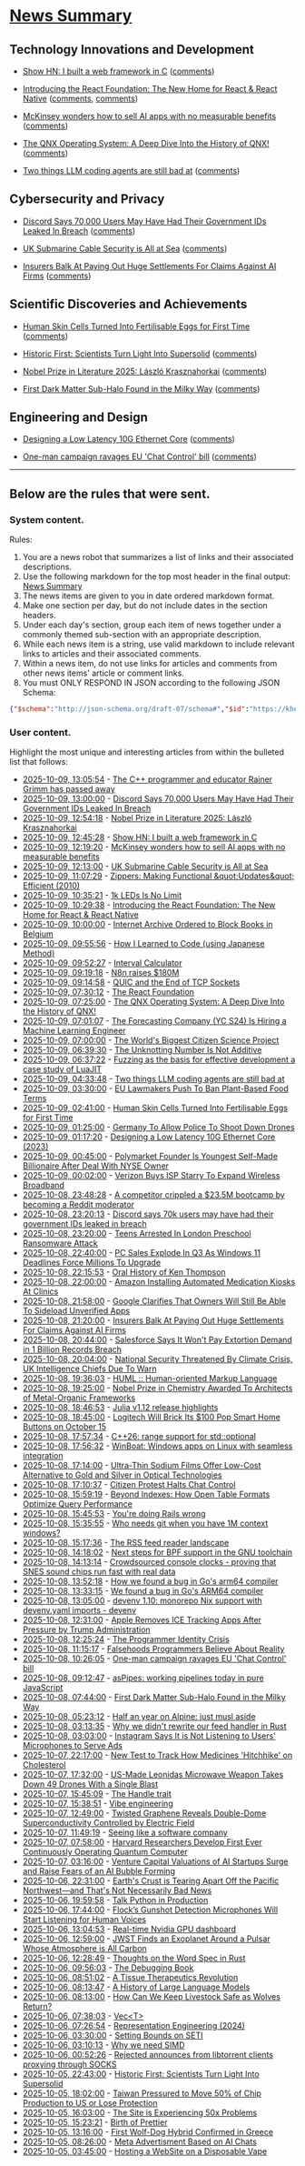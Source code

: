 # [News Summary](https://kherrick.github.io/news-summary/)

## Technology Innovations and Development

* [Show HN: I built a web framework in C](https://github.com/ashtonjamesd/lavandula) ([comments](https://news.ycombinator.com/item?id=45526890))

* [Introducing the React Foundation: The New Home for React & React Native](https://engineering.fb.com/2025/10/07/open-source/introducing-the-react-foundation-the-new-home-for-react-react-native/) ([comments](https://lobste.rs/s/fysgz3/introducing_react_foundation_new_home), [comments](https://news.ycombinator.com/item?id=45524624))

* [McKinsey wonders how to sell AI apps with no measurable benefits](https://www.theregister.com/2025/10/09/mckinsey_ai_monetization/) ([comments](https://news.ycombinator.com/item?id=45526589))

* [The QNX Operating System: A Deep Dive Into the History of QNX!](https://soylentnews.org/article.pl?sid=25/10/06/1331238&from=rss) ([comments](https://news.ycombinator.com/item?id=45525336))

* [Two things LLM coding agents are still bad at](https://kix.dev/two-things-llm-coding-agents-are-still-bad-at/) ([comments](https://news.ycombinator.com/item?id=45523537))

## Cybersecurity and Privacy

* [Discord Says 70,000 Users May Have Had Their Government IDs Leaked In Breach](https://yro.slashdot.org/story/25/10/08/2259252/discord-says-70000-users-may-have-had-their-government-ids-leaked-in-breach?utm_source=rss1.0mainlinkanon&utm_medium=feed) ([comments](https://news.ycombinator.com/item?id=45527156))

* [UK Submarine Cable Security is All at Sea](https://soylentnews.org/article.pl?sid=25/10/06/1337206&from=rss) ([comments](https://news.ycombinator.com/item?id=45526589))

* [Insurers Balk At Paying Out Huge Settlements For Claims Against AI Firms](https://news.slashdot.org/story/25/10/08/207203/insurers-balk-at-paying-out-huge-settlements-for-claims-against-ai-firms?utm_source=rss1.0mainlinkanon&utm_medium=feed) ([comments](https://news.ycombinator.com/item?id=45525303))

## Scientific Discoveries and Achievements

* [Human Skin Cells Turned Into Fertilisable Eggs for First Time](https://soylentnews.org/article.pl?sid=25/10/06/1325211&from=rss) ([comments](https://science.slashdot.org/story/25/10/08/2047253/eu-lawmakers-push-to-ban-plant-based-food-terms?utm_source=rss1.0mainlinkanon&utm_medium=feed))

* [Historic First: Scientists Turn Light Into Supersolid](https://soylentnews.org/article.pl?sid=25/10/04/1856221&from=rss) ([comments](https://soylentnews.org/article.pl?sid=25/10/06/1151211&from=rss))

* [Nobel Prize in Literature 2025: László Krasznahorkai](https://www.nobelprize.org/prizes/literature/2025/press-release/) ([comments](https://news.ycombinator.com/item?id=45527003))

* [First Dark Matter Sub-Halo Found in the Milky Way](https://soylentnews.org/article.pl?sid=25/10/06/0111221&from=rss) ([comments](https://news.ycombinator.com/item?id=45489191))

## Engineering and Design

* [Designing a Low Latency 10G Ethernet Core](https://ttchisholm.github.io/ethernet/2023/05/01/designing-10g-eth-1.html) ([comments](https://news.ycombinator.com/item?id=45522406))

* [One-man campaign ravages EU 'Chat Control' bill](https://www.politico.eu/article/one-man-spam-campaign-ravages-eu-chat-control-bill-fight-chat-control/) ([comments](https://news.ycombinator.com/item?id=45517134))

---

## Below are the rules that were sent.

### System content.

Rules:

1. You are a news robot that summarizes a list of links and their associated descriptions.
2. Use the following markdown for the top most header in the final output: [News Summary](https://kherrick.github.io/news-summary/)
3. The news items are given to you in date ordered markdown format.
4. Make one section per day, but do not include dates in the section headers.
5. Under each day's section, group each item of news together under a commonly themed sub-section with an appropriate description.
6. While each news item is a string, use valid markdown to include relevant links to articles and their associated comments.
7. Within a news item, do not use links for articles and comments from other news items' article or comment links.
8. You must ONLY RESPOND IN JSON according to the following JSON Schema:

```json
{"$schema":"http://json-schema.org/draft-07/schema#","$id":"https://kherrick.github.io/news-summary/news-summary-schema.json","type":"object","properties":{"heading":{"type":"string"},"sections":{"type":"array","items":{"type":"object","properties":{"title":{"type":"string"},"newsItems":{"type":"array","items":{"type":"string"},"minItems":1}},"required":["title","newsItems"]},"minItems":1}},"required":["heading","sections"]}
```

### User content.

Highlight the most unique and interesting articles from within the bulleted list that follows:

* [2025-10-09, 13:05:54](https://news.ycombinator.com/item?id=45527156) - [The C++ programmer and educator Rainer Grimm has passed away](https://www.modernescpp.com/index.php/my-als-journey-31-31-the-end/)
* [2025-10-09, 13:00:00](https://yro.slashdot.org/story/25/10/08/2259252/discord-says-70000-users-may-have-had-their-government-ids-leaked-in-breach?utm_source=rss1.0mainlinkanon&amp;utm_medium=feed) - [Discord Says 70,000 Users May Have Had Their Government IDs Leaked In Breach](https://yro.slashdot.org/story/25/10/08/2259252/discord-says-70000-users-may-have-had-their-government-ids-leaked-in-breach?utm_source=rss1.0mainlinkanon&amp;utm_medium=feed)
* [2025-10-09, 12:54:18](https://news.ycombinator.com/item?id=45527003) - [Nobel Prize in Literature 2025: László Krasznahorkai](https://www.nobelprize.org/prizes/literature/2025/press-release/)
* [2025-10-09, 12:45:28](https://news.ycombinator.com/item?id=45526890) - [Show HN: I built a web framework in C](https://github.com/ashtonjamesd/lavandula)
* [2025-10-09, 12:19:20](https://news.ycombinator.com/item?id=45526589) - [McKinsey wonders how to sell AI apps with no measurable benefits](https://www.theregister.com/2025/10/09/mckinsey_ai_monetization/)
* [2025-10-09, 12:13:00](https://soylentnews.org/article.pl?sid=25/10/06/1337206&amp;from=rss) - [UK Submarine Cable Security is All at Sea](https://soylentnews.org/article.pl?sid=25/10/06/1337206&amp;from=rss)
* [2025-10-09, 11:07:29](https://news.ycombinator.com/item?id=45526042) - [Zippers: Making Functional \&quot;Updates\&quot; Efficient (2010)](http://www.goodmath.org/blog/2010/01/13/zippers-making-functional-updates-efficient/)
* [2025-10-09, 10:35:21](https://lobste.rs/s/yjipld/1k_leds_is_no_limit) - [1k LEDs Is No Limit](https://xayax.net/1k_leds_is_no_limit/)
* [2025-10-09, 10:29:38](https://lobste.rs/s/fysgz3/introducing_react_foundation_new_home) - [Introducing the React Foundation: The New Home for React &amp; React Native](https://engineering.fb.com/2025/10/07/open-source/introducing-the-react-foundation-the-new-home-for-react-react-native/)
* [2025-10-09, 10:00:00](https://news.slashdot.org/story/25/10/08/2253241/internet-archive-ordered-to-block-books-in-belgium?utm_source=rss1.0mainlinkanon&amp;utm_medium=feed) - [Internet Archive Ordered to Block Books in Belgium](https://news.slashdot.org/story/25/10/08/2253241/internet-archive-ordered-to-block-books-in-belgium?utm_source=rss1.0mainlinkanon&amp;utm_medium=feed)
* [2025-10-09, 09:55:56](https://lobste.rs/s/n6jiog/how_i_learned_code_using_japanese_method) - [How I Learned to Code (using Japanese Method)](https://blog.stackademic.com/how-i-learned-to-code-using-japanese-method-a01a74c35224)
* [2025-10-09, 09:52:27](https://lobste.rs/s/ivx7ex/interval_calculator) - [Interval Calculator](https://victorpoughon.github.io/interval-calculator/)
* [2025-10-09, 09:19:18](https://news.ycombinator.com/item?id=45525336) - [N8n raises $180M](https://blog.n8n.io/series-c/)
* [2025-10-09, 09:14:58](https://news.ycombinator.com/item?id=45525303) - [QUIC and the End of TCP Sockets](https://codemia.io/blog/path/QUIC-and-the-End-of-TCP-Sockets-How-User-Space-Transport-Rewrites-Flow-Control)
* [2025-10-09, 07:30:12](https://news.ycombinator.com/item?id=45524624) - [The React Foundation](https://engineering.fb.com/2025/10/07/open-source/introducing-the-react-foundation-the-new-home-for-react-react-native/)
* [2025-10-09, 07:25:00](https://soylentnews.org/article.pl?sid=25/10/06/1331238&amp;from=rss) - [The QNX Operating System: A Deep Dive Into the History of QNX!](https://soylentnews.org/article.pl?sid=25/10/06/1331238&amp;from=rss)
* [2025-10-09, 07:01:07](https://news.ycombinator.com/item?id=45524437) - [The Forecasting Company (YC S24) Is Hiring a Machine Learning Engineer](https://www.ycombinator.com/companies/the-forecasting-company/jobs/cXJzAhA-founding-machine-learning-engineer)
* [2025-10-09, 07:00:00](https://science.slashdot.org/story/25/10/08/2237234/the-worlds-biggest-citizen-science-project?utm_source=rss1.0mainlinkanon&amp;utm_medium=feed) - [The World&apos;s Biggest Citizen Science Project](https://science.slashdot.org/story/25/10/08/2237234/the-worlds-biggest-citizen-science-project?utm_source=rss1.0mainlinkanon&amp;utm_medium=feed)
* [2025-10-09, 06:39:30](https://news.ycombinator.com/item?id=45524293) - [The Unknotting Number Is Not Additive](https://divisbyzero.com/2025/10/08/the-unknotting-number-is-not-additive/)
* [2025-10-09, 06:37:22](https://lobste.rs/s/tqgnx9/fuzzing_as_basis_for_effective) - [Fuzzing as the basis for effective development a case study of LuaJIT](https://www.youtube.com/watch?v=GwHZaynqh98)
* [2025-10-09, 04:33:48](https://news.ycombinator.com/item?id=45523537) - [Two things LLM coding agents are still bad at](https://kix.dev/two-things-llm-coding-agents-are-still-bad-at/)
* [2025-10-09, 03:30:00](https://science.slashdot.org/story/25/10/08/2047253/eu-lawmakers-push-to-ban-plant-based-food-terms?utm_source=rss1.0mainlinkanon&amp;utm_medium=feed) - [EU Lawmakers Push To Ban Plant-Based Food Terms](https://science.slashdot.org/story/25/10/08/2047253/eu-lawmakers-push-to-ban-plant-based-food-terms?utm_source=rss1.0mainlinkanon&amp;utm_medium=feed)
* [2025-10-09, 02:41:00](https://soylentnews.org/article.pl?sid=25/10/06/1325211&amp;from=rss) - [Human Skin Cells Turned Into Fertilisable Eggs for First Time](https://soylentnews.org/article.pl?sid=25/10/06/1325211&amp;from=rss)
* [2025-10-09, 01:25:00](https://tech.slashdot.org/story/25/10/08/2043210/germany-to-allow-police-to-shoot-down-drones?utm_source=rss1.0mainlinkanon&amp;utm_medium=feed) - [Germany To Allow Police To Shoot Down Drones](https://tech.slashdot.org/story/25/10/08/2043210/germany-to-allow-police-to-shoot-down-drones?utm_source=rss1.0mainlinkanon&amp;utm_medium=feed)
* [2025-10-09, 01:17:20](https://news.ycombinator.com/item?id=45522406) - [Designing a Low Latency 10G Ethernet Core (2023)](https://ttchisholm.github.io/ethernet/2023/05/01/designing-10g-eth-1.html)
* [2025-10-09, 00:45:00](https://news.slashdot.org/story/25/10/08/2033241/polymarket-founder-is-youngest-self-made-billionaire-after-deal-with-nyse-owner?utm_source=rss1.0mainlinkanon&amp;utm_medium=feed) - [Polymarket Founder Is Youngest Self-Made Billionaire After Deal With NYSE Owner](https://news.slashdot.org/story/25/10/08/2033241/polymarket-founder-is-youngest-self-made-billionaire-after-deal-with-nyse-owner?utm_source=rss1.0mainlinkanon&amp;utm_medium=feed)
* [2025-10-09, 00:02:00](https://mobile.slashdot.org/story/25/10/08/2027258/verizon-buys-isp-starry-to-expand-wireless-broadband?utm_source=rss1.0mainlinkanon&amp;utm_medium=feed) - [Verizon Buys ISP Starry To Expand Wireless Broadband](https://mobile.slashdot.org/story/25/10/08/2027258/verizon-buys-isp-starry-to-expand-wireless-broadband?utm_source=rss1.0mainlinkanon&amp;utm_medium=feed)
* [2025-10-08, 23:48:28](https://news.ycombinator.com/item?id=45521920) - [A competitor crippled a $23.5M bootcamp by becoming a Reddit moderator](https://larslofgren.com/codesmith-reddit-reputation-attack/)
* [2025-10-08, 23:20:13](https://news.ycombinator.com/item?id=45521738) - [Discord says 70k users may have had their government IDs leaked in breach](https://www.theverge.com/news/797051/discord-government-ids-leaked-data-breach)
* [2025-10-08, 23:20:00](https://yro.slashdot.org/story/25/10/08/2020255/teens-arrested-in-london-preschool-ransomware-attack?utm_source=rss1.0mainlinkanon&amp;utm_medium=feed) - [Teens Arrested In London Preschool Ransomware Attack](https://yro.slashdot.org/story/25/10/08/2020255/teens-arrested-in-london-preschool-ransomware-attack?utm_source=rss1.0mainlinkanon&amp;utm_medium=feed)
* [2025-10-08, 22:40:00](https://hardware.slashdot.org/story/25/10/08/2014226/pc-sales-explode-in-q3-as-windows-11-deadlines-force-millions-to-upgrade?utm_source=rss1.0mainlinkanon&amp;utm_medium=feed) - [PC Sales Explode In Q3 As Windows 11 Deadlines Force Millions To Upgrade](https://hardware.slashdot.org/story/25/10/08/2014226/pc-sales-explode-in-q3-as-windows-11-deadlines-force-millions-to-upgrade?utm_source=rss1.0mainlinkanon&amp;utm_medium=feed)
* [2025-10-08, 22:15:53](https://lobste.rs/s/obvyuo/oral_history_ken_thompson) - [Oral History of Ken Thompson](https://www.youtube.com/watch?v=OmVHkL0IWk4)
* [2025-10-08, 22:00:00](https://science.slashdot.org/story/25/10/08/2011229/amazon-installing-automated-medication-kiosks-at-clinics?utm_source=rss1.0mainlinkanon&amp;utm_medium=feed) - [Amazon Installing Automated Medication Kiosks At Clinics](https://science.slashdot.org/story/25/10/08/2011229/amazon-installing-automated-medication-kiosks-at-clinics?utm_source=rss1.0mainlinkanon&amp;utm_medium=feed)
* [2025-10-08, 21:58:00](https://soylentnews.org/article.pl?sid=25/10/06/1313245&amp;from=rss) - [Google Clarifies That Owners Will Still Be Able To Sideload Unverified Apps](https://soylentnews.org/article.pl?sid=25/10/06/1313245&amp;from=rss)
* [2025-10-08, 21:20:00](https://news.slashdot.org/story/25/10/08/207203/insurers-balk-at-paying-out-huge-settlements-for-claims-against-ai-firms?utm_source=rss1.0mainlinkanon&amp;utm_medium=feed) - [Insurers Balk At Paying Out Huge Settlements For Claims Against AI Firms](https://news.slashdot.org/story/25/10/08/207203/insurers-balk-at-paying-out-huge-settlements-for-claims-against-ai-firms?utm_source=rss1.0mainlinkanon&amp;utm_medium=feed)
* [2025-10-08, 20:44:00](https://yro.slashdot.org/story/25/10/08/208202/salesforce-says-it-wont-pay-extortion-demand-in-1-billion-records-breach?utm_source=rss1.0mainlinkanon&amp;utm_medium=feed) - [Salesforce Says It Won&apos;t Pay Extortion Demand in 1 Billion Records Breach](https://yro.slashdot.org/story/25/10/08/208202/salesforce-says-it-wont-pay-extortion-demand-in-1-billion-records-breach?utm_source=rss1.0mainlinkanon&amp;utm_medium=feed)
* [2025-10-08, 20:04:00](https://news.slashdot.org/story/25/10/08/1928248/national-security-threatened-by-climate-crisis-uk-intelligence-chiefs-due-to-warn?utm_source=rss1.0mainlinkanon&amp;utm_medium=feed) - [National Security Threatened By Climate Crisis, UK Intelligence Chiefs Due To Warn](https://news.slashdot.org/story/25/10/08/1928248/national-security-threatened-by-climate-crisis-uk-intelligence-chiefs-due-to-warn?utm_source=rss1.0mainlinkanon&amp;utm_medium=feed)
* [2025-10-08, 19:36:03](https://lobste.rs/s/ilcane/huml_human_oriented_markup_language) - [HUML :: Human-oriented Markup Language](https://huml.io)
* [2025-10-08, 19:25:00](https://science.slashdot.org/story/25/10/08/1852221/nobel-prize-in-chemistry-awarded-to-architects-of-metal-organic-frameworks?utm_source=rss1.0mainlinkanon&amp;utm_medium=feed) - [Nobel Prize in Chemistry Awarded To Architects of Metal-Organic Frameworks](https://science.slashdot.org/story/25/10/08/1852221/nobel-prize-in-chemistry-awarded-to-architects-of-metal-organic-frameworks?utm_source=rss1.0mainlinkanon&amp;utm_medium=feed)
* [2025-10-08, 18:46:53](https://lobste.rs/s/xg9xxx/julia_v1_12_release_highlights) - [Julia v1.12 release highlights](https://julialang.org/blog/2025/10/julia-1.12-highlights/)
* [2025-10-08, 18:45:00](https://tech.slashdot.org/story/25/10/08/1831202/logitech-will-brick-its-100-pop-smart-home-buttons-on-october-15?utm_source=rss1.0mainlinkanon&amp;utm_medium=feed) - [Logitech Will Brick Its $100 Pop Smart Home Buttons on October 15](https://tech.slashdot.org/story/25/10/08/1831202/logitech-will-brick-its-100-pop-smart-home-buttons-on-october-15?utm_source=rss1.0mainlinkanon&amp;utm_medium=feed)
* [2025-10-08, 17:57:34](https://lobste.rs/s/h3olai/c_26_range_support_for_std_optional) - [C++26: range support for std::optional](https://www.sandordargo.com/blog/2025/10/08/cpp26-range-support-for-std-optional)
* [2025-10-08, 17:56:32](https://news.ycombinator.com/item?id=45518813) - [WinBoat: Windows apps on Linux with seamless integration](https://www.winboat.app/)
* [2025-10-08, 17:14:00](https://soylentnews.org/article.pl?sid=25/10/06/1314255&amp;from=rss) - [Ultra-Thin Sodium Films Offer Low-Cost Alternative to Gold and Silver in Optical Technologies](https://soylentnews.org/article.pl?sid=25/10/06/1314255&amp;from=rss)
* [2025-10-08, 17:10:37](https://lobste.rs/s/jljxt2/citizen_protest_halts_chat_control) - [Citizen Protest Halts Chat Control](https://www.patrick-breyer.de/en/citizen-protest-halts-chat-control-breyer-celebrates-major-victory-for-digital-privacy/)
* [2025-10-08, 15:59:19](https://lobste.rs/s/0tviwm/beyond_indexes_how_open_table_formats) - [Beyond Indexes: How Open Table Formats Optimize Query Performance](https://jack-vanlightly.com/blog/2025/10/8/beyond-indexes-how-open-table-formats-optimize-query-performance)
* [2025-10-08, 15:45:53](https://lobste.rs/s/kijyiv/you_re_doing_rails_wrong) - [You&apos;re doing Rails wrong](https://www.bananacurvingmachine.com/articles/you-re-doing-rails-wrong)
* [2025-10-08, 15:35:55](https://lobste.rs/s/uaaunl/who_needs_git_when_you_have_1m_context) - [Who needs git when you have 1M context windows?](https://www.alexmolas.com/2025/07/28/unexpected-benefit-llm.html)
* [2025-10-08, 15:17:36](https://news.ycombinator.com/item?id=45517134) - [The RSS feed reader landscape](https://lighthouseapp.io/blog/feed-reader-deep-dive)
* [2025-10-08, 14:18:02](https://lobste.rs/s/85kfgv/next_steps_for_bpf_support_gnu_toolchain) - [Next steps for BPF support in the GNU toolchain](https://lwn.net/SubscriberLink/1039827/538da8eaa032755e/)
* [2025-10-08, 14:13:14](https://lobste.rs/s/q4g0o0/crowdsourced_console_clocks_proving) - [Crowdsourced console clocks - proving that SNES sound chips run fast with real data](https://www.youtube.com/watch?v=ECMa7rFnQ2w)
* [2025-10-08, 13:52:18](https://lobste.rs/s/wl2tp2/how_we_found_bug_go_s_arm64_compiler) - [How we found a bug in Go&apos;s arm64 compiler](https://blog.cloudflare.com/how-we-found-a-bug-in-gos-arm64-compiler/)
* [2025-10-08, 13:33:15](https://news.ycombinator.com/item?id=45516000) - [We found a bug in Go&apos;s ARM64 compiler](https://blog.cloudflare.com/how-we-found-a-bug-in-gos-arm64-compiler/)
* [2025-10-08, 13:05:00](https://lobste.rs/s/dzv8ff/devenv_1_10_monorepo_nix_support_with) - [devenv 1.10: monorepo Nix support with devenv.yaml imports - devenv](https://devenv.sh/blog/2025/10/07/devenv-110-monorepo-nix-support-with-devenvyaml-imports/)
* [2025-10-08, 12:31:00](https://soylentnews.org/article.pl?sid=25/10/06/1158252&amp;from=rss) - [Apple Removes ICE Tracking Apps After Pressure by Trump Administration](https://soylentnews.org/article.pl?sid=25/10/06/1158252&amp;from=rss)
* [2025-10-08, 12:25:24](https://lobste.rs/s/ykwhqs/programmer_identity_crisis) - [The Programmer Identity Crisis](https://hojberg.xyz/the-programmer-identity-crisis/)
* [2025-10-08, 11:15:17](https://lobste.rs/s/jwvbsq/falsehoods_programmers_believe_about) - [Falsehoods Programmers Believe About Reality](https://www.youtube.com/watch?v=GBHGHrlRlKs)
* [2025-10-08, 10:26:05](https://news.ycombinator.com/item?id=45514433) - [One-man campaign ravages EU &apos;Chat Control&apos; bill](https://www.politico.eu/article/one-man-spam-campaign-ravages-eu-chat-control-bill-fight-chat-control/)
* [2025-10-08, 09:12:47](https://lobste.rs/s/fygpwl/aspipes_working_pipelines_today_pure) - [asPipes: working pipelines today in pure JavaScript](https://github.com/irony/aspipes)
* [2025-10-08, 07:44:00](https://soylentnews.org/article.pl?sid=25/10/05/2326245&amp;from=rss) - [First Dark Matter Sub-Halo Found in the Milky Way](https://soylentnews.org/article.pl?sid=25/10/05/2326245&amp;from=rss)
* [2025-10-08, 05:23:12](https://lobste.rs/s/kiksdn/half_year_on_alpine_just_musl_aside) - [Half an year on Alpine: just musl aside](https://blog.jutty.dev/posts/half-an-year-on-alpine/)
* [2025-10-08, 03:13:35](https://lobste.rs/s/emvkea/why_we_didn_t_rewrite_our_feed_handler_rust) - [Why we didn&apos;t rewrite our feed handler in Rust](https://databento.com/blog/why-we-didnt-rewrite-our-feed-handler-in-rust)
* [2025-10-08, 03:03:00](https://soylentnews.org/article.pl?sid=25/10/06/1151211&amp;from=rss) - [Instagram Says It is Not Listening to Users’ Microphones to Serve Ads](https://soylentnews.org/article.pl?sid=25/10/06/1151211&amp;from=rss)
* [2025-10-07, 22:17:00](https://soylentnews.org/article.pl?sid=25/10/05/2328230&amp;from=rss) - [New Test to Track How Medicines &apos;Hitchhike&apos; on Cholesterol](https://soylentnews.org/article.pl?sid=25/10/05/2328230&amp;from=rss)
* [2025-10-07, 17:32:00](https://soylentnews.org/article.pl?sid=25/10/06/1143245&amp;from=rss) - [US-Made Leonidas Microwave Weapon Takes Down 49 Drones With a Single Blast](https://soylentnews.org/article.pl?sid=25/10/06/1143245&amp;from=rss)
* [2025-10-07, 15:45:09](https://lobste.rs/s/judd2f/handle_trait) - [The Handle trait](https://smallcultfollowing.com/babysteps/blog/2025/10/07/the-handle-trait/)
* [2025-10-07, 15:38:51](https://lobste.rs/s/xbxhvq/vibe_engineering) - [Vibe engineering](https://simonwillison.net/2025/Oct/7/vibe-engineering/)
* [2025-10-07, 12:49:00](https://soylentnews.org/article.pl?sid=25/10/05/2320242&amp;from=rss) - [Twisted Graphene Reveals Double-Dome Superconductivity Controlled by Electric Field](https://soylentnews.org/article.pl?sid=25/10/05/2320242&amp;from=rss)
* [2025-10-07, 11:49:19](https://lobste.rs/s/6uemc8/seeing_like_software_company) - [Seeing like a software company](https://www.seangoedecke.com/seeing-like-a-software-company/)
* [2025-10-07, 07:58:00](https://soylentnews.org/article.pl?sid=25/10/05/201242&amp;from=rss) - [Harvard Researchers Develop First Ever Continuously Operating Quantum Computer](https://soylentnews.org/article.pl?sid=25/10/05/201242&amp;from=rss)
* [2025-10-07, 03:16:00](https://soylentnews.org/article.pl?sid=25/10/05/1955231&amp;from=rss) - [Venture Capital Valuations of AI Startups Surge and Raise Fears of an AI Bubble Forming](https://soylentnews.org/article.pl?sid=25/10/05/1955231&amp;from=rss)
* [2025-10-06, 22:31:00](https://soylentnews.org/article.pl?sid=25/10/05/1935200&amp;from=rss) - [Earth&apos;s Crust is Tearing Apart Off the Pacific Northwest—and That&apos;s Not Necessarily Bad News](https://soylentnews.org/article.pl?sid=25/10/05/1935200&amp;from=rss)
* [2025-10-06, 19:59:58](https://news.ycombinator.com/item?id=45495607) - [Talk Python in Production](https://talkpython.fm/books/python-in-production)
* [2025-10-06, 17:44:00](https://soylentnews.org/article.pl?sid=25/10/05/1356208&amp;from=rss) - [Flock’s Gunshot Detection Microphones Will Start Listening for Human Voices](https://soylentnews.org/article.pl?sid=25/10/05/1356208&amp;from=rss)
* [2025-10-06, 13:04:53](https://news.ycombinator.com/item?id=45490957) - [Real-time Nvidia GPU dashboard](https://github.com/psalias2006/gpu-hot)
* [2025-10-06, 12:59:00](https://soylentnews.org/article.pl?sid=25/10/05/0119224&amp;from=rss) - [JWST Finds an Exoplanet Around a Pulsar Whose Atmosphere is All Carbon](https://soylentnews.org/article.pl?sid=25/10/05/0119224&amp;from=rss)
* [2025-10-06, 12:28:49](https://news.ycombinator.com/item?id=45490627) - [Thoughts on the Word Spec in Rust](https://tritium.legal/blog/word)
* [2025-10-06, 09:56:03](https://news.ycombinator.com/item?id=45489625) - [The Debugging Book](https://www.debuggingbook.org/)
* [2025-10-06, 08:51:02](https://news.ycombinator.com/item?id=45489191) - [A Tissue Therapeutics Revolution](https://cutiss.swiss/)
* [2025-10-06, 08:13:47](https://news.ycombinator.com/item?id=45488892) - [A History of Large Language Models](https://gregorygundersen.com/blog/2025/10/01/large-language-models/)
* [2025-10-06, 08:13:00](https://soylentnews.org/article.pl?sid=25/10/05/0111221&amp;from=rss) - [How Can We Keep Livestock Safe as Wolves Return?](https://soylentnews.org/article.pl?sid=25/10/05/0111221&amp;from=rss)
* [2025-10-06, 07:38:03](https://news.ycombinator.com/item?id=45488647) - [Vec&lt;T&gt;](https://marma.dev/articles/2025/under-the-hood-vec-t)
* [2025-10-06, 07:26:54](https://news.ycombinator.com/item?id=45488569) - [Representation Engineering (2024)](https://vgel.me/posts/representation-engineering/)
* [2025-10-06, 03:30:00](https://soylentnews.org/article.pl?sid=25/10/05/012221&amp;from=rss) - [Setting Bounds on SETI](https://soylentnews.org/article.pl?sid=25/10/05/012221&amp;from=rss)
* [2025-10-06, 03:10:13](https://news.ycombinator.com/item?id=45487310) - [Why we need SIMD](https://parallelprogrammer.substack.com/p/why-we-need-simd-the-real-reason)
* [2025-10-06, 00:52:26](https://news.ycombinator.com/item?id=45486622) - [Rejected announces from libtorrent clients proxying through SOCKS](https://catgirl.online/2025/10/01/libtorrent-socks-woes)
* [2025-10-05, 22:43:00](https://soylentnews.org/article.pl?sid=25/10/04/1856221&amp;from=rss) - [Historic First: Scientists Turn Light Into Supersolid](https://soylentnews.org/article.pl?sid=25/10/04/1856221&amp;from=rss)
* [2025-10-05, 18:02:00](https://soylentnews.org/politics/article.pl?sid=25/10/04/195256&amp;from=rss) - [Taiwan Pressured to Move 50% of Chip Production to US or Lose Protection](https://soylentnews.org/politics/article.pl?sid=25/10/04/195256&amp;from=rss)
* [2025-10-05, 16:03:00](https://soylentnews.org/meta/article.pl?sid=25/10/05/162227&amp;from=rss) - [The Site is Experiencing 50x Problems](https://soylentnews.org/meta/article.pl?sid=25/10/05/162227&amp;from=rss)
* [2025-10-05, 15:23:21](https://news.ycombinator.com/item?id=45482198) - [Birth of Prettier](https://blog.vjeux.com/2025/javascript/birth-of-prettier.html)
* [2025-10-05, 13:16:00](https://soylentnews.org/article.pl?sid=25/10/04/1858242&amp;from=rss) - [First Wolf-Dog Hybrid Confirmed in Greece](https://soylentnews.org/article.pl?sid=25/10/04/1858242&amp;from=rss)
* [2025-10-05, 08:26:00](https://soylentnews.org/article.pl?sid=25/10/04/0347255&amp;from=rss) - [Meta Advertisment Based on AI Chats](https://soylentnews.org/article.pl?sid=25/10/04/0347255&amp;from=rss)
* [2025-10-05, 03:45:00](https://soylentnews.org/article.pl?sid=25/10/04/0342221&amp;from=rss) - [Hosting a WebSite on a Disposable Vape](https://soylentnews.org/article.pl?sid=25/10/04/0342221&amp;from=rss)
